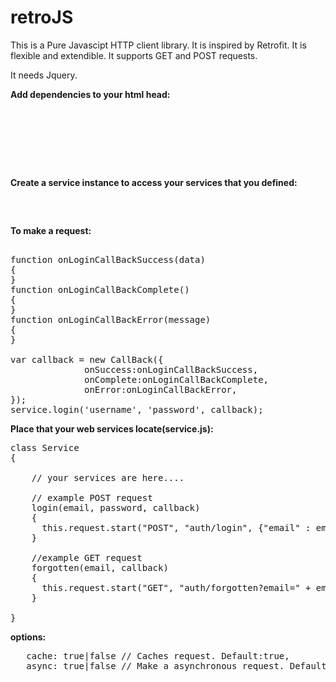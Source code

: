 # retroJS

This is a Pure Javascipt HTTP client library. It is inspired by Retrofit. It is flexible and extendible. It supports GET and POST requests.

It needs Jquery.

<b>Add dependencies to your html head: </b>
<pre>
<script src="https://ajax.googleapis.com/ajax/libs/jquery/3.2.1/jquery.min.js"></script>
<script type="text/javascript" src="callback.js"></script>
<script type="text/javascript" src="service.js"></script>
</pre>

<b>Create a service instance to access your services that you defined: </b>

<pre>
<script>
   var service = new Service("your web service url");
</script>
</pre>

<b>To make a request: </b>

<pre>

function onLoginCallBackSuccess(data)
{ 
}
function onLoginCallBackComplete()
{ 
}
function onLoginCallBackError(message)
{ 
}

var callback = new CallBack({
              onSuccess:onLoginCallBackSuccess,
              onComplete:onLoginCallBackComplete,
              onError:onLoginCallBackError,
});
service.login('username', 'password', callback);
</pre>

<b>Place that your web services locate(service.js): </b>
<pre>
class Service
{

    // your services are here....
    
    // example POST request
    login(email, password, callback)
    {
      this.request.start("POST", "auth/login", {"email" : email, "password" : password, "password" : password }, callback, {});
    }

    //example GET request
    forgotten(email, callback)
    {
      this.request.start("GET", "auth/forgotten?email=" + email , "", callback, {}); // last parameter is options
    }

}
</pre>

<b>options:</b>
<pre>
   cache: true|false // Caches request. Default:true,
   async: true|false // Make a asynchronous request. Default:true,
</pre>


